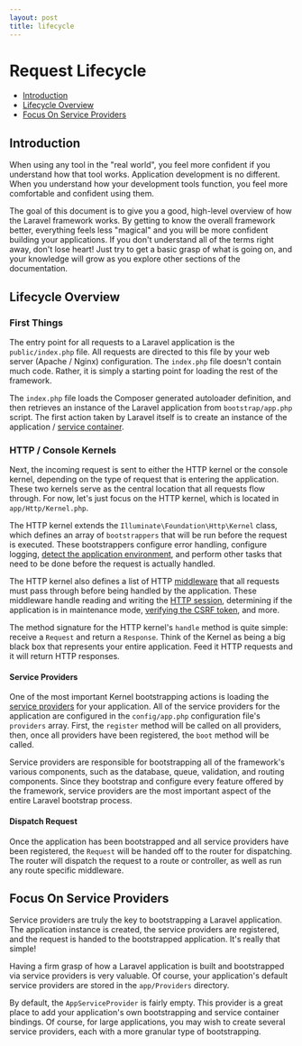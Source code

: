 ```yaml
---
layout: post
title: lifecycle
---
```

# Request Lifecycle

- [Introduction](#introduction)
- [Lifecycle Overview](#lifecycle-overview)
- [Focus On Service Providers](#focus-on-service-providers)

<a name="introduction"></a>
## Introduction

When using any tool in the "real world", you feel more confident if you understand how that tool works. Application development is no different. When you understand how your development tools function, you feel more comfortable and confident using them.

The goal of this document is to give you a good, high-level overview of how the Laravel framework works. By getting to know the overall framework better, everything feels less "magical" and you will be more confident building your applications. If you don't understand all of the terms right away, don't lose heart! Just try to get a basic grasp of what is going on, and your knowledge will grow as you explore other sections of the documentation.

<a name="lifecycle-overview"></a>
## Lifecycle Overview

### First Things

The entry point for all requests to a Laravel application is the `public/index.php` file. All requests are directed to this file by your web server (Apache / Nginx) configuration. The `index.php` file doesn't contain much code. Rather, it is simply a starting point for loading the rest of the framework.

The `index.php` file loads the Composer generated autoloader definition, and then retrieves an instance of the Laravel application from `bootstrap/app.php` script. The first action taken by Laravel itself is to create an instance of the application / [service container](/docs/{{version}}/container).

### HTTP / Console Kernels

Next, the incoming request is sent to either the HTTP kernel or the console kernel, depending on the type of request that is entering the application. These two kernels serve as the central location that all requests flow through. For now, let's just focus on the HTTP kernel, which is located in `app/Http/Kernel.php`.

The HTTP kernel extends the `Illuminate\Foundation\Http\Kernel` class, which defines an array of `bootstrappers` that will be run before the request is executed. These bootstrappers configure error handling, configure logging, [detect the application environment](/docs/{{version}}/configuration#environment-configuration), and perform other tasks that need to be done before the request is actually handled.

The HTTP kernel also defines a list of HTTP [middleware](/docs/{{version}}/middleware) that all requests must pass through before being handled by the application. These middleware handle reading and writing the [HTTP session](/docs/{{version}}/session), determining if the application is in maintenance mode, [verifying the CSRF token](/docs/{{version}}/csrf), and more.

The method signature for the HTTP kernel's `handle` method is quite simple: receive a `Request` and return a `Response`. Think of the Kernel as being a big black box that represents your entire application. Feed it HTTP requests and it will return HTTP responses.

#### Service Providers

One of the most important Kernel bootstrapping actions is loading the [service providers](/docs/{{version}}/providers) for your application. All of the service providers for the application are configured in the `config/app.php` configuration file's `providers` array. First, the `register` method will be called on all providers, then, once all providers have been registered, the `boot` method will be called.

Service providers are responsible for bootstrapping all of the framework's various components, such as the database, queue, validation, and routing components. Since they bootstrap and configure every feature offered by the framework, service providers are the most important aspect of the entire Laravel bootstrap process.

#### Dispatch Request

Once the application has been bootstrapped and all service providers have been registered, the `Request` will be handed off to the router for dispatching. The router will dispatch the request to a route or controller, as well as run any route specific middleware.

<a name="focus-on-service-providers"></a>
## Focus On Service Providers

Service providers are truly the key to bootstrapping a Laravel application. The application instance is created, the service providers are registered, and the request is handed to the bootstrapped application. It's really that simple!

Having a firm grasp of how a Laravel application is built and bootstrapped via service providers is very valuable. Of course, your application's default service providers are stored in the `app/Providers` directory.

By default, the `AppServiceProvider` is fairly empty. This provider is a great place to add your application's own bootstrapping and service container bindings. Of course, for large applications, you may wish to create several service providers, each with a more granular type of bootstrapping.
